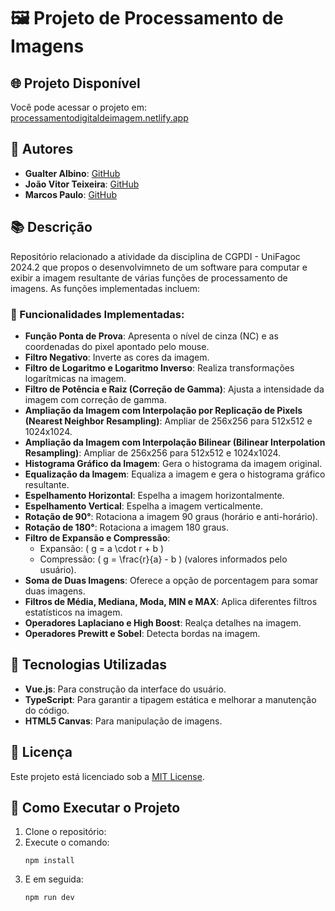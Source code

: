 # 🖼️ **Projeto de Processamento de Imagens**

## 🌐 Projeto Disponível
Você pode acessar o projeto em: [processamentodigitaldeimagem.netlify.app](https://processamentodigitaldeimagem.netlify.app)

## 👤 Autores
- **Gualter Albino**: [GitHub](https://github.com/GualterAlbino)
- **João Vitor Teixeira**: [GitHub](https://github.com/jvtei45)
- **Marcos Paulo**: [GitHub](https://github.com/jvtei45](https://github.com/MarcosPauloV))

## 📚 Descrição
Repositório relacionado a atividade da disciplina de CGPDI - UniFagoc 2024.2 que propos o desenvolvimneto de um software para computar e exibir a imagem resultante de várias funções de processamento de imagens. As funções implementadas incluem:

### 🔧 Funcionalidades Implementadas:
- **Função Ponta de Prova**: Apresenta o nível de cinza (NC) e as coordenadas do pixel apontado pelo mouse.
- **Filtro Negativo**: Inverte as cores da imagem.
- **Filtro de Logaritmo e Logaritmo Inverso**: Realiza transformações logarítmicas na imagem.
- **Filtro de Potência e Raiz (Correção de Gamma)**: Ajusta a intensidade da imagem com correção de gamma.
- **Ampliação da Imagem com Interpolação por Replicação de Pixels (Nearest Neighbor Resampling)**: Ampliar de 256x256 para 512x512 e 1024x1024.
- **Ampliação da Imagem com Interpolação Bilinear (Bilinear Interpolation Resampling)**: Ampliar de 256x256 para 512x512 e 1024x1024.
- **Histograma Gráfico da Imagem**: Gera o histograma da imagem original.
- **Equalização da Imagem**: Equaliza a imagem e gera o histograma gráfico resultante.
- **Espelhamento Horizontal**: Espelha a imagem horizontalmente.
- **Espelhamento Vertical**: Espelha a imagem verticalmente.
- **Rotação de 90°**: Rotaciona a imagem 90 graus (horário e anti-horário).
- **Rotação de 180°**: Rotaciona a imagem 180 graus.
- **Filtro de Expansão e Compressão**: 
  - Expansão: \( g = a \cdot r + b \)
  - Compressão: \( g = \frac{r}{a} - b \) (valores informados pelo usuário).
- **Soma de Duas Imagens**: Oferece a opção de porcentagem para somar duas imagens.
- **Filtros de Média, Mediana, Moda, MIN e MAX**: Aplica diferentes filtros estatísticos na imagem.
- **Operadores Laplaciano e High Boost**: Realça detalhes na imagem.
- **Operadores Prewitt e Sobel**: Detecta bordas na imagem.
  
## 🎨 Tecnologias Utilizadas
- **Vue.js**: Para construção da interface do usuário.
- **TypeScript**: Para garantir a tipagem estática e melhorar a manutenção do código.
- **HTML5 Canvas**: Para manipulação de imagens.

## 📄 Licença
Este projeto está licenciado sob a [MIT License](LICENSE).

## 📅 Como Executar o Projeto
1. Clone o repositório:
2. Execute o comando:
   ````
   npm install
   ````
3. E em seguida:
     ````
   npm run dev
   ````


